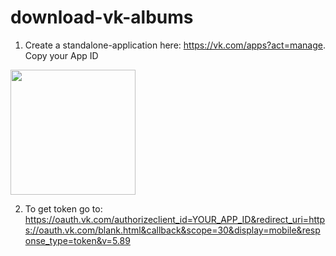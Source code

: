 # download-vk-albums

1. Create a standalone-application here: https://vk.com/apps?act=manage. Copy your App ID
<p float="left">
  <img src="imgs/vk.png" width="200" />
</p>


2. To get token go to: https://oauth.vk.com/authorizeclient_id=YOUR_APP_ID&redirect_uri=https://oauth.vk.com/blank.html&callback&scope=30&display=mobile&response_type=token&v=5.89
